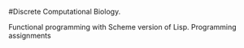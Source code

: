 #Discrete Computational Biology.

Functional programming with Scheme version of Lisp.
Programming assignments 

